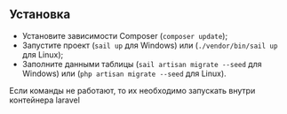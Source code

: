 ## Установка

- Установите зависимости Composer (`composer update`);
- Запустите проект (`sail up` для Windows) или (`./vendor/bin/sail up` для Linux);
- Заполните данными таблицы (`sail artisan migrate --seed` для Windows) или (`php artisan migrate --seed` для Linux).

Если команды не работают, то их необходимо запускать внутри контейнера laravel 